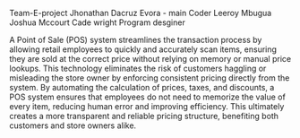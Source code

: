 Team-E-project
Jhonathan Dacruz Evora - main Coder
Leeroy Mbugua 
Joshua Mccourt 
Cade wright Program desginer

A Point of Sale (POS) system streamlines the transaction process by allowing retail employees to quickly and accurately scan items, 
ensuring they are sold at the correct price without relying on memory or manual price lookups. This technology eliminates the risk 
of customers haggling or misleading the store owner by enforcing consistent pricing directly from the system. By automating the calculation 
of prices, taxes, and discounts, a POS system ensures that employees do not need to memorize the value of every item, reducing human error 
and improving efficiency. This ultimately creates a more transparent and reliable pricing structure, 
benefiting both customers and store owners alike.
